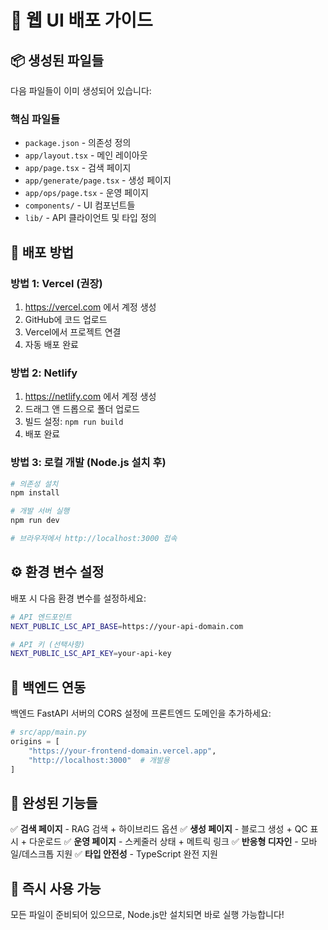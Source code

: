 # 🚀 **웹 UI 배포 가이드**

## 📦 **생성된 파일들**

다음 파일들이 이미 생성되어 있습니다:

### **핵심 파일들**
- `package.json` - 의존성 정의
- `app/layout.tsx` - 메인 레이아웃
- `app/page.tsx` - 검색 페이지
- `app/generate/page.tsx` - 생성 페이지  
- `app/ops/page.tsx` - 운영 페이지
- `components/` - UI 컴포넌트들
- `lib/` - API 클라이언트 및 타입 정의

## 🔧 **배포 방법**

### **방법 1: Vercel (권장)**
1. https://vercel.com 에서 계정 생성
2. GitHub에 코드 업로드
3. Vercel에서 프로젝트 연결
4. 자동 배포 완료

### **방법 2: Netlify**
1. https://netlify.com 에서 계정 생성
2. 드래그 앤 드롭으로 폴더 업로드
3. 빌드 설정: `npm run build`
4. 배포 완료

### **방법 3: 로컬 개발 (Node.js 설치 후)**
```bash
# 의존성 설치
npm install

# 개발 서버 실행
npm run dev

# 브라우저에서 http://localhost:3000 접속
```

## ⚙️ **환경 변수 설정**

배포 시 다음 환경 변수를 설정하세요:

```bash
# API 엔드포인트
NEXT_PUBLIC_LSC_API_BASE=https://your-api-domain.com

# API 키 (선택사항)
NEXT_PUBLIC_LSC_API_KEY=your-api-key
```

## 🔗 **백엔드 연동**

백엔드 FastAPI 서버의 CORS 설정에 프론트엔드 도메인을 추가하세요:

```python
# src/app/main.py
origins = [
    "https://your-frontend-domain.vercel.app",
    "http://localhost:3000"  # 개발용
]
```

## 🎯 **완성된 기능들**

✅ **검색 페이지** - RAG 검색 + 하이브리드 옵션
✅ **생성 페이지** - 블로그 생성 + QC 표시 + 다운로드
✅ **운영 페이지** - 스케줄러 상태 + 메트릭 링크
✅ **반응형 디자인** - 모바일/데스크톱 지원
✅ **타입 안전성** - TypeScript 완전 지원

## 🚀 **즉시 사용 가능**

모든 파일이 준비되어 있으므로, Node.js만 설치되면 바로 실행 가능합니다!










